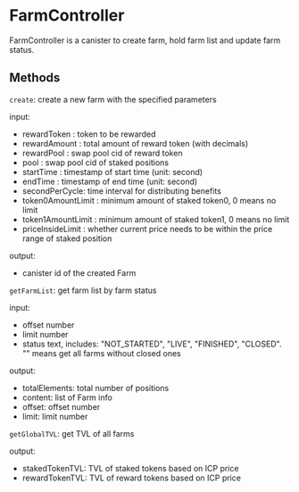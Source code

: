 # FarmController
FarmController is a canister to create farm, hold farm list and update farm status.

## Methods

`create`: create a new farm with the specified parameters

input:
- rewardToken : token to be rewarded
- rewardAmount : total amount of reward token (with decimals)
- rewardPool : swap pool cid of reward token
- pool : swap pool cid of staked positions
- startTime : timestamp of start time (unit: second)
- endTime : timestamp of end time (unit: second)
- secondPerCycle: time interval for distributing benefits
- token0AmountLimit : minimum amount of staked token0, 0 means no limit
- token1AmountLimit : minimum amount of staked token1, 0 means no limit
- priceInsideLimit : whether current price needs to be within the price range of staked position

output:
- canister id of the created Farm

`getFarmList`: get farm list by farm status

input:
- offset number
- limit number
- status text, includes: "NOT_STARTED", "LIVE", "FINISHED", "CLOSED". "" means get all farms without closed ones

output:
- totalElements: total number of positions
- content: list of Farm info
- offset: offset number
- limit: limit number

`getGlobalTVL`: get TVL of all farms

output:
- stakedTokenTVL: TVL of staked tokens based on ICP price
- rewardTokenTVL: TVL of reward tokens based on ICP price